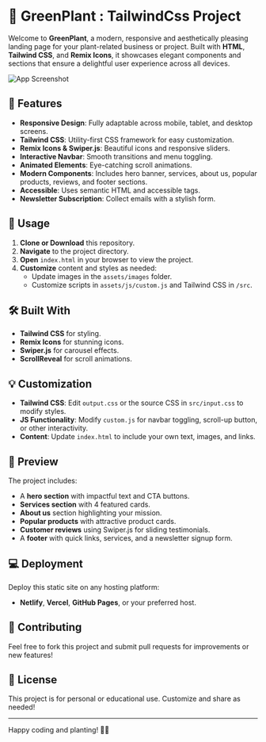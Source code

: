 # 🌱 GreenPlant : TailwindCss Project

Welcome to **GreenPlant**, a modern, responsive and aesthetically pleasing landing page for your plant-related business or project. Built with **HTML**, **Tailwind CSS**, and **Remix Icons**, it showcases elegant components and sections that ensure a delightful user experience across all devices.

![App Screenshot](assets/images/screeshot.jpg)

## 🌟 Features

- **Responsive Design**: Fully adaptable across mobile, tablet, and desktop screens.
- **Tailwind CSS**: Utility-first CSS framework for easy customization.
- **Remix Icons & Swiper.js**: Beautiful icons and responsive sliders.
- **Interactive Navbar**: Smooth transitions and menu toggling.
- **Animated Elements**: Eye-catching scroll animations.
- **Modern Components**: Includes hero banner, services, about us, popular products, reviews, and footer sections.
- **Accessible**: Uses semantic HTML and accessible tags.
- **Newsletter Subscription**: Collect emails with a stylish form.

## 🚀 Usage

1. **Clone or Download** this repository.
2. **Navigate** to the project directory.
3. **Open** `index.html` in your browser to view the project.
4. **Customize** content and styles as needed:
   - Update images in the `assets/images` folder.
   - Customize scripts in `assets/js/custom.js` and Tailwind CSS in `/src`.

## 🛠️ Built With

- **Tailwind CSS** for styling.
- **Remix Icons** for stunning icons.
- **Swiper.js** for carousel effects.
- **ScrollReveal** for scroll animations.

## 💡 Customization

- **Tailwind CSS**: Edit `output.css` or the source CSS in `src/input.css` to modify styles.
- **JS Functionality**: Modify `custom.js` for navbar toggling, scroll-up button, or other interactivity.
- **Content**: Update `index.html` to include your own text, images, and links.

## 📸 Preview

The project includes:

- A **hero section** with impactful text and CTA buttons.
- **Services section** with 4 featured cards.
- **About us** section highlighting your mission.
- **Popular products** with attractive product cards.
- **Customer reviews** using Swiper.js for sliding testimonials.
- A **footer** with quick links, services, and a newsletter signup form.

## 💻 Deployment

Deploy this static site on any hosting platform:

- **Netlify**, **Vercel**, **GitHub Pages**, or your preferred host.

## 🤝 Contributing

Feel free to fork this project and submit pull requests for improvements or new features!

## 📜 License

This project is for personal or educational use. Customize and share as needed!

---

Happy coding and planting! 🌱✨
